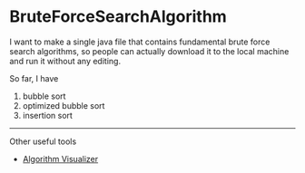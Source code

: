 # BruteForceSearchAlgorithm

I want to make a single java file that contains fundamental brute force search algorithms, so people can actually download it to the local machine and run it without any editing.

So far, I have 
1. bubble sort
2. optimized bubble sort
3. insertion sort
---

Other useful tools
- <a href="https://algorithm-visualizer.org/" target="_blank">Algorithm Visualizer</a>

